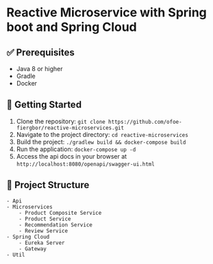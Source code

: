 # Reactive Microservice with Spring boot and Spring Cloud

## ✅ Prerequisites

- Java 8 or higher
- Gradle
- Docker

## 🚀 Getting Started

1. Clone the repository: `git clone https://github.com/ofoe-fiergbor/reactive-microservices.git`
2. Navigate to the project directory: `cd reactive-microservices`
3. Build the project: `./gradlew build && docker-compose build`
4. Run the application: `docker-compose up -d`
5. Access the api docs in your browser at `http://localhost:8080/openapi/swagger-ui.html`

## 📂 Project Structure

```
- Api
- Microservices
    - Product Composite Service
    - Product Service
    - Recommendation Service
    - Review Service
- Spring Cloud
    - Eureka Server
    - Gateway
- Util
```